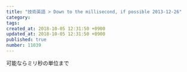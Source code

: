```yaml
---
title: "技術英語 > Down to the millisecond, if possible 2013-12-26"
category: 
tags: 
created_at: 2018-10-05 12:31:50 +0900
updated_at: 2018-10-05 12:31:50 +0900
published: true
number: 11039
---
```


可能ならミリ秒の単位まで
